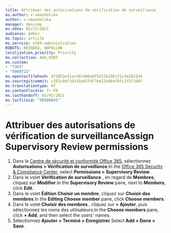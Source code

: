 ```yaml
---
title: Attribuer des autorisations de vérification de surveillance
ms.author: v-smandalika
author: v-smandalika
manager: dansimp
ms.date: 02/21/2021
audience: Admin
ms.topic: article
ms.service: o365-administration
ROBOTS: NOINDEX, NOFOLLOW
localization_priority: Priority
ms.collection: Adm_O365
ms.custom:
- "7363"
- "9000722"
ms.openlocfilehash: 473053e31ac591490a8f5d11b295c71c3e2821d4
ms.sourcegitcommit: c202c0df2d141e63f4f7eb13a56efbfc2f57348f
ms.translationtype: HT
ms.contentlocale: fr-FR
ms.lasthandoff: 03/05/2021
ms.locfileid: "50509845"
---
```

# <a name="assign-supervisory-review-permissions"></a><span data-ttu-id="a6a43-102">Attribuer des autorisations de vérification de surveillance</span><span class="sxs-lookup"><span data-stu-id="a6a43-102">Assign Supervisory Review permissions</span></span>

1. <span data-ttu-id="a6a43-103">Dans le [Centre de sécurité et conformité Office 365](https://sip.protection.office.com/homepage), sélectionnez **Autorisations > Vérification de surveillance**.</span><span class="sxs-lookup"><span data-stu-id="a6a43-103">In the [Office 365 Security & Compliance Center](https://sip.protection.office.com/homepage), select **Permissions > Supervisory Review**.</span></span>
2. <span data-ttu-id="a6a43-104">Dans le volet **Vérification de surveillance** , en regard de **Membres**, cliquez sur **Modifier**.</span><span class="sxs-lookup"><span data-stu-id="a6a43-104">In the **Supervisory Review** pane, next to **Members**, click **Edit**.</span></span>
3. <span data-ttu-id="a6a43-105">Dans le volet **Édition Choisir un membre**, cliquez sur **Choisir des membres**.</span><span class="sxs-lookup"><span data-stu-id="a6a43-105">In the **Editing Choose member** pane, click **Choose members**.</span></span>
4. <span data-ttu-id="a6a43-106">Dans le volet **Choisir des membres** , cliquez sur **+ Ajouter**, puis sélectionnez les noms des utilisateurs.</span><span class="sxs-lookup"><span data-stu-id="a6a43-106">In the **Choose members** pane, click **+ Add**, and then select the users' names.</span></span>
5. <span data-ttu-id="a6a43-107">Sélectionnez **Ajouter > Terminé > Enregistrer**.</span><span class="sxs-lookup"><span data-stu-id="a6a43-107">Select **Add > Done > Save**.</span></span>